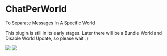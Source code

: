 # ChatPerWorld
To Separate Messages In A Specific World

This plugin is still in its early stages. Later there will be a Bundle World and Disable World Update, so please wait :)

[![](https://poggit.pmmp.io/shield.state/ChatPerWorld)](https://poggit.pmmp.io/p/ChatPerWorld)
<a href="https://poggit.pmmp.io/p/ChatPerWorld"><img src="https://poggit.pmmp.io/shield.state/ChatPerWorld"></a>
